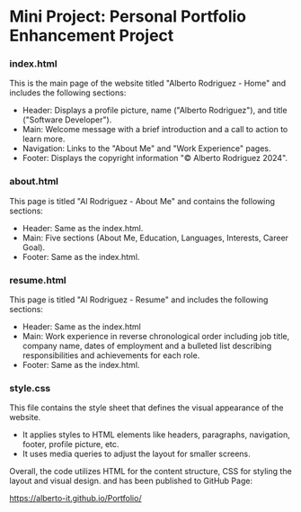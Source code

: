 # Mini Project: Personal Portfolio Enhancement Project

### index.html
This is the main page of the website titled "Alberto Rodriguez - Home" and includes the following sections:
* Header: Displays a profile picture, name ("Alberto Rodriguez"), and title ("Software Developer").
* Main: Welcome message with a brief introduction and a call to action to learn more.
* Navigation: Links to the "About Me" and "Work Experience" pages.
* Footer: Displays the copyright information "© Alberto Rodriguez 2024".

### about.html
This page is titled "Al Rodriguez - About Me" and contains the following sections:
* Header: Same as the index.html.
* Main: Five sections (About Me, Education, Languages, Interests, Career Goal).
* Footer: Same as the index.html.

### resume.html
This page is titled "Al Rodriguez - Resume" and includes the following sections:
* Header: Same as the index.html
* Main: Work experience in reverse chronological order including job title, company name, dates of employment and a bulleted list describing responsibilities and achievements for each role.
* Footer: Same as the index.html.

### style.css
This file contains the style sheet that defines the visual appearance of the website.
* It applies styles to HTML elements like headers, paragraphs, navigation, footer, profile picture, etc.
* It uses media queries to adjust the layout for smaller screens.

Overall, the code utilizes HTML for the content structure, CSS for styling the layout and visual design. and has been published to GitHub Page:

https://alberto-it.github.io/Portfolio/
